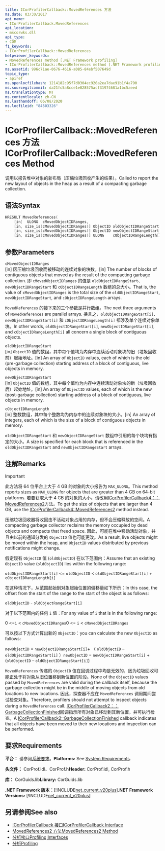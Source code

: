 ```yaml
---
title: ICorProfilerCallback::MovedReferences 方法
ms.date: 03/30/2017
api_name:
- ICorProfilerCallback.MovedReferences
api_location:
- mscorwks.dll
api_type:
- COM
f1_keywords:
- ICorProfilerCallback::MovedReferences
helpviewer_keywords:
- MovedReferences method [.NET Framework profiling]
- ICorProfilerCallback::MovedReferences method [.NET Framework profiling]
ms.assetid: 996c71ae-0676-4616-a085-84ebf507649d
topic_type:
- apiref
ms.openlocfilehash: 1214182c95f7d0304ec920a2ea7dae91b1f4a790
ms.sourcegitcommit: da21fc5a8cce1e028575acf31974681a1bc5aeed
ms.translationtype: MT
ms.contentlocale: zh-CN
ms.lasthandoff: 06/08/2020
ms.locfileid: "84503326"
---
```

# <a name="icorprofilercallbackmovedreferences-method"></a><span data-ttu-id="5e0dc-102">ICorProfilerCallback::MovedReferences 方法</span><span class="sxs-lookup"><span data-stu-id="5e0dc-102">ICorProfilerCallback::MovedReferences Method</span></span>
<span data-ttu-id="5e0dc-103">调用以报告堆中对象的新布局（压缩垃圾回收产生的结果）。</span><span class="sxs-lookup"><span data-stu-id="5e0dc-103">Called to report the new layout of objects in the heap as a result of a compacting garbage collection.</span></span>  
  
## <a name="syntax"></a><span data-ttu-id="5e0dc-104">语法</span><span class="sxs-lookup"><span data-stu-id="5e0dc-104">Syntax</span></span>  
  
```cpp  
HRESULT MovedReferences(  
    [in]  ULONG  cMovedObjectIDRanges,  
    [in, size_is(cMovedObjectIDRanges)] ObjectID oldObjectIDRangeStart[] ,  
    [in, size_is(cMovedObjectIDRanges)] ObjectID newObjectIDRangeStart[] ,  
    [in, size_is(cMovedObjectIDRanges)] ULONG    cObjectIDRangeLength[] );  
```  
  
## <a name="parameters"></a><span data-ttu-id="5e0dc-105">参数</span><span class="sxs-lookup"><span data-stu-id="5e0dc-105">Parameters</span></span>  
 `cMovedObjectIDRanges`  
 <span data-ttu-id="5e0dc-106">[in] 因压缩垃圾回收而被移动的连续对象的块数。</span><span class="sxs-lookup"><span data-stu-id="5e0dc-106">[in] The number of blocks of contiguous objects that moved as the result of the compacting garbage collection.</span></span> <span data-ttu-id="5e0dc-107">即 `cMovedObjectIDRanges` 的值是 `oldObjectIDRangeStart`、`newObjectIDRangeStart` 和 `cObjectIDRangeLength` 数组的总大小。</span><span class="sxs-lookup"><span data-stu-id="5e0dc-107">That is, the value of `cMovedObjectIDRanges` is the total size of the `oldObjectIDRangeStart`, `newObjectIDRangeStart`, and `cObjectIDRangeLength` arrays.</span></span>  
  
 <span data-ttu-id="5e0dc-108">`MovedReferences` 的接下来的三个参数是并行数组。</span><span class="sxs-lookup"><span data-stu-id="5e0dc-108">The next three arguments of `MovedReferences` are parallel arrays.</span></span> <span data-ttu-id="5e0dc-109">换言之，`oldObjectIDRangeStart[i]`、`newObjectIDRangeStart[i]` 和 `cObjectIDRangeLength[i]` 都涉及单个连续对象单块。</span><span class="sxs-lookup"><span data-stu-id="5e0dc-109">In other words, `oldObjectIDRangeStart[i]`, `newObjectIDRangeStart[i]`, and `cObjectIDRangeLength[i]` all concern a single block of contiguous objects.</span></span>  
  
 `oldObjectIDRangeStart`  
 <span data-ttu-id="5e0dc-110">[in] `ObjectID` 值的数组，其中每个值均为内存中连续活动对象块的旧（垃圾回收前）起始地址。</span><span class="sxs-lookup"><span data-stu-id="5e0dc-110">[in] An array of `ObjectID` values, each of which is the old (pre-garbage collection) starting address of a block of contiguous, live objects in memory.</span></span>  
  
 `newObjectIDRangeStart`  
 <span data-ttu-id="5e0dc-111">[in] `ObjectID` 值的数组，其中每个值均为内存中连续活动对象块的新（垃圾回收后）起始地址。</span><span class="sxs-lookup"><span data-stu-id="5e0dc-111">[in] An array of `ObjectID` values, each of which is the new (post-garbage collection) starting address of a block of contiguous, live objects in memory.</span></span>  
  
 `cObjectIDRangeLength`  
 <span data-ttu-id="5e0dc-112">[in] 整数数组，其中每个整数均为内存中的连续对象块的大小。</span><span class="sxs-lookup"><span data-stu-id="5e0dc-112">[in] An array of integers, each of which is the size of a block of contiguous objects in memory.</span></span>  
  
 <span data-ttu-id="5e0dc-113">`oldObjectIDRangeStart` 和 `newObjectIDRangeStart` 数组中引用的每个块均有指定的大小。</span><span class="sxs-lookup"><span data-stu-id="5e0dc-113">A size is specified for each block that is referenced in the `oldObjectIDRangeStart` and `newObjectIDRangeStart` arrays.</span></span>  
  
## <a name="remarks"></a><span data-ttu-id="5e0dc-114">注解</span><span class="sxs-lookup"><span data-stu-id="5e0dc-114">Remarks</span></span>  
  
> [!IMPORTANT]
> <span data-ttu-id="5e0dc-115">此方法将 64 位平台上大于 4 GB 的对象的大小报告为 `MAX_ULONG`。</span><span class="sxs-lookup"><span data-stu-id="5e0dc-115">This method reports sizes as `MAX_ULONG` for objects that are greater than 4 GB on 64-bit platforms.</span></span> <span data-ttu-id="5e0dc-116">若要获取大于 4 GB 的对象的大小，请改用[ICorProfilerCallback4：： MovedReferences2](icorprofilercallback4-movedreferences2-method.md)方法。</span><span class="sxs-lookup"><span data-stu-id="5e0dc-116">To get the size of objects that are larger than 4 GB, use the [ICorProfilerCallback4::MovedReferences2](icorprofilercallback4-movedreferences2-method.md) method instead.</span></span>  
  
 <span data-ttu-id="5e0dc-117">压缩垃圾回收器将收回由不活动对象占用的内存，但不会压缩释放的空间。</span><span class="sxs-lookup"><span data-stu-id="5e0dc-117">A compacting garbage collector reclaims the memory occupied by dead objects and compacts that freed space.</span></span> <span data-ttu-id="5e0dc-118">因此，可能在堆中移动活动对象，并且由以前的通知分发的 `ObjectID` 值也可能更改。</span><span class="sxs-lookup"><span data-stu-id="5e0dc-118">As a result, live objects might be moved within the heap, and `ObjectID` values distributed by previous notifications might change.</span></span>  
  
 <span data-ttu-id="5e0dc-119">假定现有 `ObjectID` 值 (`oldObjectID`) 在以下范围内：</span><span class="sxs-lookup"><span data-stu-id="5e0dc-119">Assume that an existing `ObjectID` value (`oldObjectID`) lies within the following range:</span></span>  
  
 `oldObjectIDRangeStart[i]` <= `oldObjectID` < `oldObjectIDRangeStart[i]` + `cObjectIDRangeLength[i]`  
  
 <span data-ttu-id="5e0dc-120">在这种情况下，从范围起始到对象起始位置的偏移量如下所示：</span><span class="sxs-lookup"><span data-stu-id="5e0dc-120">In this case, the offset from the start of the range to the start of the object is as follows:</span></span>  
  
 `oldObjectID` - `oldObjectRangeStart[i]`  
  
 <span data-ttu-id="5e0dc-121">对于以下范围内的任何 `i` 值：</span><span class="sxs-lookup"><span data-stu-id="5e0dc-121">For any value of `i` that is in the following range:</span></span>  
  
 <span data-ttu-id="5e0dc-122">0 <=`i` < `cMovedObjectIDRanges`</span><span class="sxs-lookup"><span data-stu-id="5e0dc-122">0 <= `i` < `cMovedObjectIDRanges`</span></span>  
  
 <span data-ttu-id="5e0dc-123">可以按以下方式计算出新的 `ObjectID`：</span><span class="sxs-lookup"><span data-stu-id="5e0dc-123">you can calculate the new `ObjectID` as follows:</span></span>  
  
 <span data-ttu-id="5e0dc-124">`newObjectID` = `newObjectIDRangeStart[i]`+ （ `oldObjectID` – `oldObjectIDRangeStart[i]` ）</span><span class="sxs-lookup"><span data-stu-id="5e0dc-124">`newObjectID` = `newObjectIDRangeStart[i]` + (`oldObjectID` – `oldObjectIDRangeStart[i]`)</span></span>  
  
 <span data-ttu-id="5e0dc-125">`MovedReferences` 传递的 `ObjectID` 值在回调过程中均是无效的，因为垃圾回收可能正处于将对象从旧位置移到新位置的阶段。</span><span class="sxs-lookup"><span data-stu-id="5e0dc-125">None of the `ObjectID` values passed by `MovedReferences` are valid during the callback itself, because the garbage collection might be in the middle of moving objects from old locations to new locations.</span></span> <span data-ttu-id="5e0dc-126">因此，探查器不应在 `MovedReferences` 调用期间尝试检查对象。</span><span class="sxs-lookup"><span data-stu-id="5e0dc-126">Therefore, profilers should not attempt to inspect objects during a `MovedReferences` call.</span></span> <span data-ttu-id="5e0dc-127">[ICorProfilerCallback2：： GarbageCollectionFinished](icorprofilercallback2-garbagecollectionfinished-method.md)回调指示所有对象已移动到其新位置，并可执行检查。</span><span class="sxs-lookup"><span data-stu-id="5e0dc-127">A [ICorProfilerCallback2::GarbageCollectionFinished](icorprofilercallback2-garbagecollectionfinished-method.md) callback indicates that all objects have been moved to their new locations and inspection can be performed.</span></span>  
  
## <a name="requirements"></a><span data-ttu-id="5e0dc-128">要求</span><span class="sxs-lookup"><span data-stu-id="5e0dc-128">Requirements</span></span>  
 <span data-ttu-id="5e0dc-129">**平台：** 请参阅[系统要求](../../get-started/system-requirements.md)。</span><span class="sxs-lookup"><span data-stu-id="5e0dc-129">**Platforms:** See [System Requirements](../../get-started/system-requirements.md).</span></span>  
  
 <span data-ttu-id="5e0dc-130">**头文件：** CorProf.idl、CorProf.h</span><span class="sxs-lookup"><span data-stu-id="5e0dc-130">**Header:** CorProf.idl, CorProf.h</span></span>  
  
 <span data-ttu-id="5e0dc-131">**库：** CorGuids.lib</span><span class="sxs-lookup"><span data-stu-id="5e0dc-131">**Library:** CorGuids.lib</span></span>  
  
 <span data-ttu-id="5e0dc-132">**.NET Framework 版本：**[!INCLUDE[net_current_v20plus](../../../../includes/net-current-v20plus-md.md)]</span><span class="sxs-lookup"><span data-stu-id="5e0dc-132">**.NET Framework Versions:** [!INCLUDE[net_current_v20plus](../../../../includes/net-current-v20plus-md.md)]</span></span>  
  
## <a name="see-also"></a><span data-ttu-id="5e0dc-133">另请参阅</span><span class="sxs-lookup"><span data-stu-id="5e0dc-133">See also</span></span>

- [<span data-ttu-id="5e0dc-134">ICorProfilerCallback 接口</span><span class="sxs-lookup"><span data-stu-id="5e0dc-134">ICorProfilerCallback Interface</span></span>](icorprofilercallback-interface.md)
- [<span data-ttu-id="5e0dc-135">MovedReferences2 方法</span><span class="sxs-lookup"><span data-stu-id="5e0dc-135">MovedReferences2 Method</span></span>](icorprofilercallback4-movedreferences2-method.md)
- [<span data-ttu-id="5e0dc-136">分析接口</span><span class="sxs-lookup"><span data-stu-id="5e0dc-136">Profiling Interfaces</span></span>](profiling-interfaces.md)
- [<span data-ttu-id="5e0dc-137">分析</span><span class="sxs-lookup"><span data-stu-id="5e0dc-137">Profiling</span></span>](index.md)
